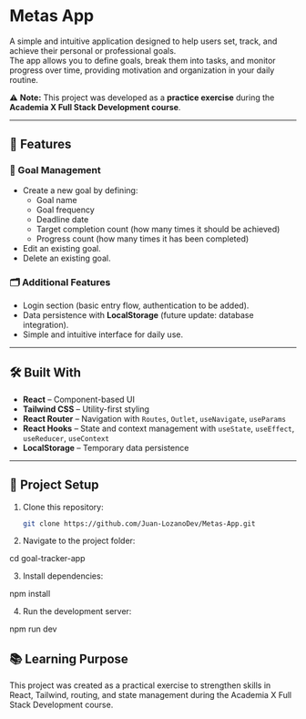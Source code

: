# Metas App

A simple and intuitive application designed to help users set, track, and achieve their personal or professional goals.  
The app allows you to define goals, break them into tasks, and monitor progress over time, providing motivation and organization in your daily routine.  

⚠️ **Note:** This project was developed as a **practice exercise** during the **Academia X Full Stack Development course**.  

---

## 🚀 Features

### 🎯 Goal Management
- Create a new goal by defining:  
  - Goal name  
  - Goal frequency  
  - Deadline date  
  - Target completion count (how many times it should be achieved)  
  - Progress count (how many times it has been completed)  
- Edit an existing goal.  
- Delete an existing goal.  

### 🗂 Additional Features
- Login section (basic entry flow, authentication to be added).  
- Data persistence with **LocalStorage** (future update: database integration).  
- Simple and intuitive interface for daily use.  

---

## 🛠️ Built With

- **React** – Component-based UI  
- **Tailwind CSS** – Utility-first styling  
- **React Router** – Navigation with `Routes`, `Outlet`, `useNavigate`, `useParams`  
- **React Hooks** – State and context management with `useState`, `useEffect`, `useReducer`, `useContext`  
- **LocalStorage** – Temporary data persistence  

---

## 📂 Project Setup

1. Clone this repository:  
   ```bash
   git clone https://github.com/Juan-LozanoDev/Metas-App.git

2. Navigate to the project folder:

cd goal-tracker-app


3. Install dependencies:

npm install

4. Run the development server:

npm run dev

## 📚 Learning Purpose

This project was created as a practical exercise to strengthen skills in React, Tailwind, routing, and state management during the Academia X Full Stack Development course.

